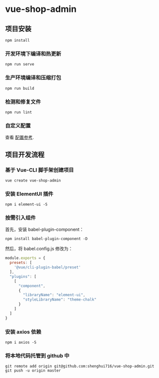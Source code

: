 # vue-shop-admin

## 项目安装
```
npm install
```

### 开发环境下编译和热更新
```
npm run serve
```

### 生产环境编译和压缩打包
```
npm run build
```

### 检测和修复文件
```
npm run lint
```

### 自定义配置
查看 [配置参考](https://cli.vuejs.org/config/).

## 项目开发流程

### 基于 Vue-CLI 脚手架创建项目
```
vue create vue-shop-admin
```

### 安装 ElementUI 插件
```
npm i element-ui -S
```

### 按需引入组件

首先，安装 babel-plugin-component：
```
npm install babel-plugin-component -D
```

然后，将 babel.config.js 修改为：
```javascript
module.exports = {
  presets: [
    '@vue/cli-plugin-babel/preset'
  ],
  "plugins": [
    [
      "component",
      {
        "libraryName": "element-ui",
        "styleLibraryName": "theme-chalk"
      }
    ]
  ]
}
```

### 安装 axios 依赖
```
npm i axios -S
```

### 将本地代码托管到 github 中

```
git remote add origin git@github.com:shenghui716/vue-shop-admin.git
git push -u origin master
```

